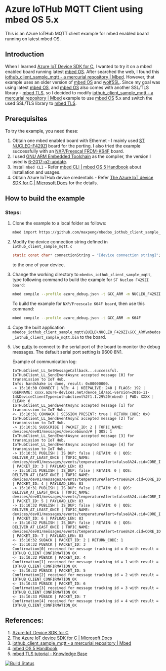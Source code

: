 # Azure IoTHub MQTT Client using mbed OS 5.x

This is an Azure IoTHub MQTT client example for mbed enabled board running on latest mbed OS.


## Introduction

When I learned [Azure IoT Device SDK for C], I wanted to try it on a mbed enabled board running latest [mbed OS]. After searched the web, I found this  [iothub_client_sample_mqtt - a mercurial repository | Mbed](https://developer.mbed.org/users/AzureIoTClient/code/iothub_client_sample_mqtt/). However, that example uses an older version of [mbed OS] and [wolfSSL]. Since my goal was using latest [mbed OS], and [mbed OS] also comes with another SSL/TLS library - [mbed TLS], so I decided to modify [iothub_client_sample_mqtt - a mercurial repository | Mbed](https://developer.mbed.org/users/AzureIoTClient/code/iothub_client_sample_mqtt/) example to use [mbed OS] 5.x and switch the used SSL/TLS library to [mbed TLS].


## Prerequisites

To try the example, you need these:

1. Obtain one mbed enabled board with Ethernet - I mainly used [ST NUCLEO-F429ZI](https://developer.mbed.org/platforms/ST-Nucleo-F429ZI/) board for the porting. I also tried the example successfully with an [NXP/Freescal FRDM-K64F](https://developer.mbed.org/platforms/FRDM-K64F/) board.
2. I used [GNU ARM Embedded Toolchain](https://developer.arm.com/open-source/gnu-toolchain/gnu-rm/downloads) as the compiler, the version I used is [6-2017-q2-update](https://developer.arm.com/open-source/gnu-toolchain/gnu-rm/downloads).
3. Install `mbed CLI` - Refer [mbed CLI | mbed OS 5 Handbook](https://docs.mbed.com/docs/mbed-os-handbook/en/5.1/dev_tools/cli/) about installation and usages.
4. Obtain Azure IoTHub device credentails - Refer [The Azure IoT device SDK for C | Microsoft Docs](https://docs.microsoft.com/en-us/azure/iot-hub/iot-hub-device-sdk-c-intro) for the details.


## How to build the example

### Steps:

1. Clone the example to a local folder as follows:
   ```sh
   mbed import https://github.com/maxpeng/mbedos_iothub_client_sample_mqtt.git
   ```
2. Modify the device connection string defined in `iothub_client_sample_mqtt.c`
   ```C
   static const char* connectionString = "[device connection string]";
   ```
   to the one of your device.
3. Change the working directory to `mbedos_iothub_client_sample_mqtt`, type following
command to build the example for `ST Nucleo F429ZI board`:
   ```sh
   mbed compile --profile azure_debug.json -t GCC_ARM -m NUCLEO_F429ZI
   ```
   To build the example for `NXP/Freescale K64F board`, then use this command:
   ```sh
   mbed compile --profile azure_debug.json -t GCC_ARM -m K64F
   ```
4. Copy the built application `mbedos_iothub_client_sample_mqtt\BUILD\NUCLEO_F429ZI\GCC_ARM\mbedos_iothub_client_sample_mqtt.bin` to the board.
5. Use [putty](http://www.putty.org/) to connect to the serial port of the board to
monitor the debug messages. The default serial port setting is 9600 8N1.

   Example of communication log:
   ```
   IoTHubClient_LL_SetMessageCallback...successful.
   IoTHubClient_LL_SendEventAsync accepted message [0] for transmission to IoT Hub.
   Info: handshake is done, result: 0x00000000.
   -> 15:10:30 CONNECT | VER: 4 | KEEPALIVE: 240 | FLAGS: 192 | USERNAME: xxxx.azure-devices.net/devce_id/api-version=2016-11-14&DeviceClientType=iothubclient%2f1.1.29%20(mbed) | PWD: XXXX | CLEAN: 0
   IoTHubClient_LL_SendEventAsync accepted message [1] for transmission to IoT Hub.
   <- 15:10:31 CONNACK | SESSION_PRESENT: true | RETURN_CODE: 0x0
   IoTHubClient_LL_SendEventAsync accepted message [2] for transmission to IoT Hub.
   -> 15:10:31 SUBSCRIBE | PACKET_ID: 2 | TOPIC_NAME: devices/dev01/messages/devicebound/# | QOS: 1
   IoTHubClient_LL_SendEventAsync accepted message [3] for transmission to IoT Hub.
   IoTHubClient_LL_SendEventAsync accepted message [4] for transmission to IoT Hub.
   -> 15:10:31 PUBLISH | IS_DUP: false | RETAIN: 0 | QOS: DELIVER_AT_LEAST_ONCE | TOPIC_NAME: devices/dev01/messages/events/temperatureAlert=false&%24.cid=CORE_ID&%24.mid=MSG_ID | PACKET_ID: 3 | PAYLOAD_LEN: 83
   -> 15:10:31 PUBLISH | IS_DUP: false | RETAIN: 0 | QOS: DELIVER_AT_LEAST_ONCE | TOPIC_NAME: devices/dev01/messages/events/temperatureAlert=true&%24.cid=CORE_ID&%24.mid=MSG_ID | PACKET_ID: 4 | PAYLOAD_LEN: 83
   -> 15:10:31 PUBLISH | IS_DUP: false | RETAIN: 0 | QOS: DELIVER_AT_LEAST_ONCE | TOPIC_NAME: devices/dev01/messages/events/temperatureAlert=false&%24.cid=CORE_ID&%24.mid=MSG_ID | PACKET_ID: 5 | PAYLOAD_LEN: 83
   -> 15:10:32 PUBLISH | IS_DUP: false | RETAIN: 0 | QOS: DELIVER_AT_LEAST_ONCE | TOPIC_NAME: devices/dev01/messages/events/temperatureAlert=false&%24.cid=CORE_ID&%24.mid=MSG_ID | PACKET_ID: 6 | PAYLOAD_LEN: 83
   -> 15:10:32 PUBLISH | IS_DUP: false | RETAIN: 0 | QOS: DELIVER_AT_LEAST_ONCE | TOPIC_NAME: devices/dev01/messages/events/temperatureAlert=true&%24.cid=CORE_ID&%24.mid=MSG_ID | PACKET_ID: 7 | PAYLOAD_LEN: 83
   <- 15:10:32 SUBACK | PACKET_ID: 2 | RETURN_CODE: 1
   <- 15:10:32 PUBACK | PACKET_ID: 3
   Confirmation[0] received for message tracking id = 0 with result = IOTHUB_CLIENT_CONFIRMATION_OK
   <- 15:10:32 PUBACK | PACKET_ID: 4
   Confirmation[1] received for message tracking id = 1 with result = IOTHUB_CLIENT_CONFIRMATION_OK
   <- 15:10:32 PUBACK | PACKET_ID: 5
   Confirmation[2] received for message tracking id = 2 with result = IOTHUB_CLIENT_CONFIRMATION_OK
   <- 15:10:33 PUBACK | PACKET_ID: 6
   Confirmation[3] received for message tracking id = 3 with result = IOTHUB_CLIENT_CONFIRMATION_OK
   <- 15:10:33 PUBACK | PACKET_ID: 7
   Confirmation[4] received for message tracking id = 4 with result = IOTHUB_CLIENT_CONFIRMATION_OK

   ```

## References:

1. [Azure IoT Device SDK for C](https://github.com/Azure/azure-iot-sdk-c)
2. [The Azure IoT device SDK for C | Microsoft Docs](https://docs.microsoft.com/en-us/azure/iot-hub/iot-hub-device-sdk-c-intro)
3. [iothub_client_sample_mqtt - a mercurial repository | Mbed](https://developer.mbed.org/users/AzureIoTClient/code/iothub_client_sample_mqtt/)
4. [mbed OS 5 Handbook](https://docs.mbed.com/docs/mbed-os-handbook/en/latest/)
5. [mbed TLS tutorial - Knowledge Base](https://tls.mbed.org/kb/how-to/mbedtls-tutorial)


[Azure IoT Device SDK for C]: https://github.com/Azure/azure-iot-sdk-c
[mbed OS]: https://developer.mbed.org/
[wolfSSL]: https://www.wolfssl.com/wolfSSL/Products-wolfssl.html
[mbed TLS]: https://tls.mbed.org/


[![Build Status](https://travis-ci.org/maxpeng/mbedos_iothub_client_sample_mqtt.svg?branch=master)](https://travis-ci.org/maxpeng/mbedos_iothub_client_sample_mqtt)

